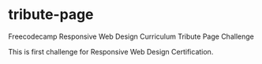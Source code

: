 # tribute-page
Freecodecamp Responsive Web Design Curriculum Tribute Page Challenge

This is first challenge for Responsive Web Design Certification.
